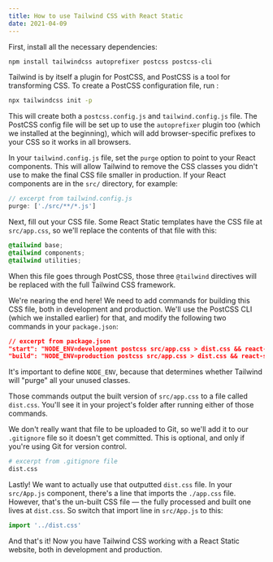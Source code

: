 ```yaml
---
title: How to use Tailwind CSS with React Static
date: 2021-04-09
---
```


First, install all the necessary dependencies:

```bash
npm install tailwindcss autoprefixer postcss postcss-cli
```

Tailwind is by itself a plugin for PostCSS, and PostCSS is a tool for transforming CSS. To create a PostCSS configuration file, run :

```bash
npx tailwindcss init -p
```

This will create both a `postcss.config.js` and `tailwind.config.js` file. The PostCSS config file will be set up to use the `autoprefixer` plugin too (which we installed at the beginning), which will add browser-specific prefixes to your CSS so it works in all browsers.

In your `tailwind.config.js` file, set the `purge` option to point to your React components. This will allow Tailwind to remove the CSS classes you didn't use to make the final CSS file smaller in production. If your React components are in the `src/` directory, for example:

```jsx
// excerpt from tailwind.config.js
purge: ['./src/**/*.js']
```

Next, fill out your CSS file. Some React Static templates have the CSS file at `src/app.css`, so we'll replace the contents of that file with this:

```css
@tailwind base;
@tailwind components;
@tailwind utilities;
```

When this file goes through PostCSS, those three `@tailwind` directives will be replaced with the full Tailwind CSS framework.

We're nearing the end here! We need to add commands for building this CSS file, both in development and production. We'll use the PostCSS CLI (which we installed earlier) for that, and modify the following two commands in your `package.json`:

```json
// excerpt from package.json
"start": "NODE_ENV=development postcss src/app.css > dist.css && react-static start",
"build": "NODE_ENV=production postcss src/app.css > dist.css && react-static build"
```

It's important to define `NODE_ENV`, because that determines whether Tailwind will "purge" all your unused classes.

Those commands output the built version of `src/app.css` to a file called `dist.css`. You'll see it in your project's folder after running either of those commands.

We don't really want that file to be uploaded to Git, so we'll add it to our `.gitignore` file so it doesn't get committed. This is optional, and only if you're using Git for version control.

```bash
# excerpt from .gitignore file
dist.css
```

Lastly! We want to actually use that outputted `dist.css` file. In your `src/App.js` component, there's a line that imports the `./app.css` file. However, that's the un-built CSS file — the fully processed and built one lives at `dist.css`. So switch that import line in `src/App.js` to this:

```jsx
import '../dist.css'
```

And that's it! Now you have Tailwind CSS working with a React Static website, both in development and production.
